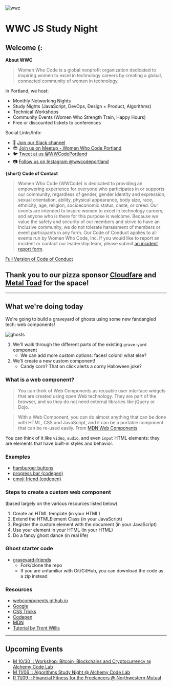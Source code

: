 ![wwc](https://a248.e.akamai.net/secure.meetupstatic.com/photos/event/1/e/5/4/highres_456127764.jpeg)

# WWC JS Study Night

## Welcome (:
**About WWC**
> Women Who Code is a global nonprofit organization dedicated to inspiring women to excel in technology careers by creating a global, connected community of women in technology.

In Portland, we host:
- Monthly Networking Nights
- Study Nights (JavaScript, DevOps, Design + Product, Algorithms)
- Technical Workshops
- Community Events (Women Who Strength Train, Happy Hours)
- Free or discounted tickets to conferences

Social Links/Info:
- 💬 [Join our Slack channel](https://goo.gl/forms/sBKUgZ9hHnnmWn7z1)
- 😎 [Join us on Meetup - Women Who Code Portland](https://www.meetup.com/Women-Who-Code-Portland/)
- 🐦 [Tweet at us @WWCodePortland](https://twitter.com/WWCodePortland)
- 📷 [Follow us on Instagram @wwcodeportland](https://www.instagram.com/wwcodeportland/)


**{short} Code of Contact**
> Women Who Code (WWCode) is dedicated to providing an empowering experience for everyone who participates in or supports our community, regardless of gender, gender identity and expression, sexual orientation, ability, physical appearance, body size, race, ethnicity, age, religion, socioeconomic status, caste, or creed. Our events are intended to inspire women to excel in technology careers, and anyone who is there for this purpose is welcome. Because we value the safety and security of our members and strive to have an inclusive community, we do not tolerate harassment of members or event participants in any form. Our Code of Conduct applies to all events run by Women Who Code, Inc. If you would like to report an incident or contact our leadership team, please submit [an incident report form](https://docs.google.com/forms/d/e/1FAIpQLScmJq0Evb0aDbx4flmmZT1xX0GCXj_F--5asjfH7XvkrLo4xA/viewform).

[Full Version of Code of Conduct](https://www.meetup.com/Women-Who-Code-Portland/pages/22236117/Code_of_Conduct/)

## Thank you to our pizza sponsor [Cloudfare](https://www.cloudflare.com/) and [Metal Toad](https://www.metaltoad.com/) for the space!

----------------

## What we're doing today
We're going to build a graveyard of ghosts using some new fandangled tech: web components!

![ghosts](https://github.com/sajoy/graveyard-friends/blob/master/ghost-components.gif?raw=true)

1. We'll walk through the different parts of the existing `grave-yard` component
    - We can add more custom options: faces! colors! what else?
2. We'll create a new custom component!
    - Candy corn? That on click alerts a corny Halloween joke?

### What is a web component?
>  You can think of Web Components as reusable user interface widgets that are created using open Web technology. They are part of the browser, and so they do not need external libraries like jQuery or Dojo. 

> With a Web Component, you can do almost anything that can be done with HTML, CSS and JavaScript, and it can be a portable component that can be re-used easily.
From [MDN Web Components](https://developer.mozilla.org/en-US/docs/Web/Web_Components)

You can think of it like `video`, `audio`, and even `input` HTML elements: they are elements that have built-in styles and behavior.

### Examples
- [hamburger buttons](http://kcmr.github.io/transburger-icon/components/transburger-icon/demo/)
- [progress bar (codepen)](https://codepen.io/ben336/pen/nvfLa?page=12)
- [emoji friend (codepen)](https://codepen.io/norbert989/pen/aWeWKp)

### Steps to create a custom web component
(based largely on the various resources listed below)

1. Create an HTML template (in your HTML)
2. Extend the HTMLElement Class (in your JavaScript)
3. Register the custom element with the document (in your JavaScript)
4. Use your element in your HTML (in your HTML)
5. Do a fancy ghost dance (in real life)

### Ghost starter code
- [graveyard-friends](https://github.com/sajoy/graveyard-friends)
    - Fork/clone the repo
    - If you are unfamiliar with Git/GitHub, you can download the code as a zip instead

### Resources
- [webcomponents.github.io](http://webcomponents.github.io/)
- [Google](https://developers.google.com/web/fundamentals/web-components/customelements)
- [CSS Tricks](https://css-tricks.com/modular-future-web-components/)
- [Codepen](https://codepen.io/norbert989/post/reusable-ui-web-component)
- [MDN](https://developer.mozilla.org/en-US/docs/Web/Web_Components/Custom_Elements)
- [Tutorial by Trent Willis](https://pretty-okay.com/2017/10/14/intro-web-components.html)

---------

## Upcoming Events
- [M 10/30 :: Workshop: Bitcoin, Blockchains and Cryptocurrency @ Alchemy Code Lab](https://www.meetup.com/Women-Who-Code-Portland/events/244009744/)
- [M 11/06 :: Algorithms Study Night @ Alchemy Code Lab](https://www.meetup.com/Women-Who-Code-Portland/events/242994967/)
- [R 11/09 :: Financial Fitness for the Freelancers @ Northwestern Mutual](https://www.meetup.com/Women-Who-Code-Portland/events/244184046/)